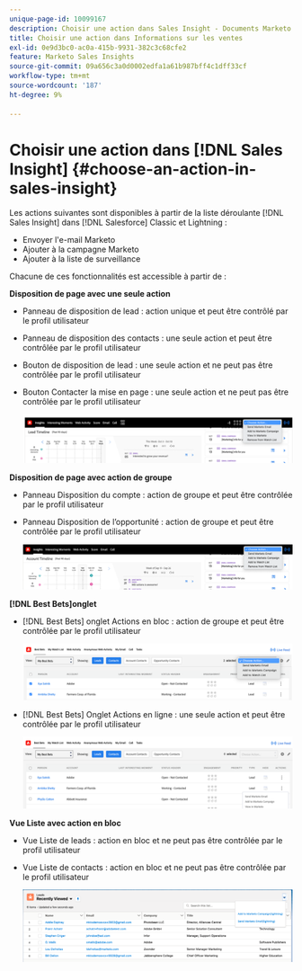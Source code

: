 ```yaml
---
unique-page-id: 10099167
description: Choisir une action dans Sales Insight - Documents Marketo - Documentation du produit
title: Choisir une action dans Informations sur les ventes
exl-id: 0e9d3bc0-ac0a-415b-9931-382c3c68cfe2
feature: Marketo Sales Insights
source-git-commit: 09a656c3a0d0002edfa1a61b987bff4c1dff33cf
workflow-type: tm+mt
source-wordcount: '187'
ht-degree: 9%

---
```


# Choisir une action dans [!DNL Sales Insight] {#choose-an-action-in-sales-insight}

Les actions suivantes sont disponibles à partir de la liste déroulante [!DNL Sales Insight] dans [!DNL Salesforce] Classic et Lightning :

* Envoyer l&#39;e-mail Marketo
* Ajouter à la campagne Marketo
* Ajouter à la liste de surveillance

Chacune de ces fonctionnalités est accessible à partir de :

**Disposition de page avec une seule action**

* Panneau de disposition de lead : action unique et peut être contrôlé par le profil utilisateur
* Panneau de disposition des contacts : une seule action et peut être contrôlée par le profil utilisateur
* Bouton de disposition de lead : une seule action et ne peut pas être contrôlée par le profil utilisateur
* Bouton Contacter la mise en page : une seule action et ne peut pas être contrôlée par le profil utilisateur

  ![](assets/choose-an-action-in-sales-insight-1.png)

**Disposition de page avec action de groupe**

* Panneau Disposition du compte : action de groupe et peut être contrôlée par le profil utilisateur
* Panneau Disposition de l’opportunité : action de groupe et peut être contrôlée par le profil utilisateur

  ![](assets/choose-an-action-in-sales-insight-2.png)

**[!DNL Best Bets]onglet**

* [!DNL Best Bets] onglet Actions en bloc : action de groupe et peut être contrôlée par le profil utilisateur

  ![](assets/choose-an-action-in-sales-insight-3.png)

* [!DNL Best Bets] Onglet Actions en ligne : une seule action et peut être contrôlée par le profil utilisateur

  ![](assets/choose-an-action-in-sales-insight-4.png)

**Vue Liste avec action en bloc**

* Vue Liste de leads : action en bloc et ne peut pas être contrôlée par le profil utilisateur
* Vue Liste de contacts : action en bloc et ne peut pas être contrôlée par le profil utilisateur

  ![](assets/choose-an-action-in-sales-insight-5.png)
